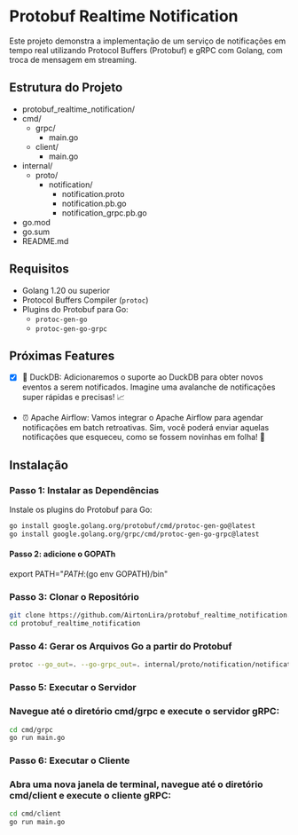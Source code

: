 # Protobuf Realtime Notification

Este projeto demonstra a implementação de um serviço de notificações em tempo real utilizando Protocol Buffers (Protobuf) e gRPC com Golang, com troca de mensagem em streaming.

## Estrutura do Projeto

- protobuf_realtime_notification/
- cmd/
  - grpc/
    - main.go
  - client/
    - main.go
- internal/
  - proto/
    - notification/
      - notification.proto
      - notification.pb.go
      - notification_grpc.pb.go
- go.mod
- go.sum
- README.md


## Requisitos

- Golang 1.20 ou superior
- Protocol Buffers Compiler (`protoc`)
- Plugins do Protobuf para Go:
  - `protoc-gen-go`
  - `protoc-gen-go-grpc`

## Próximas Features

- [X] 🚀 DuckDB: Adicionaremos o suporte ao DuckDB para obter novos eventos a serem notificados. Imagine uma avalanche de notificações super rápidas e precisas! 📈

- ⏰ Apache Airflow: Vamos integrar o Apache Airflow para agendar notificações em batch retroativas. Sim, você poderá enviar aquelas notificações que esqueceu, como se fossem novinhas em folha! 📅

## Instalação

### Passo 1: Instalar as Dependências

Instale os plugins do Protobuf para Go:

```sh
go install google.golang.org/protobuf/cmd/protoc-gen-go@latest
go install google.golang.org/grpc/cmd/protoc-gen-go-grpc@latest
````


#### Passo 2: adicione o GOPATh
export PATH="$PATH:$(go env GOPATH)/bin"

### Passo 3: Clonar o Repositório
```sh
git clone https://github.com/AirtonLira/protobuf_realtime_notification.git
cd protobuf_realtime_notification
````

### Passo 4: Gerar os Arquivos Go a partir do Protobuf
```sh
protoc --go_out=. --go-grpc_out=. internal/proto/notification/notification.proto
````

### Passo 5: Executar o Servidor
### Navegue até o diretório cmd/grpc e execute o servidor gRPC:

```sh
cd cmd/grpc
go run main.go
````

### Passo 6: Executar o Cliente
### Abra uma nova janela de terminal, navegue até o diretório cmd/client e execute o cliente gRPC:
```sh
cd cmd/client
go run main.go
````